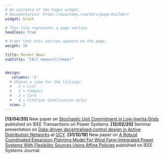 ```yaml
---
# An instance of the Pages widget.
# Documentation: https://wowchemy.com/docs/page-builder/
widget: blank

# This file represents a page section.
headless: true

# Order that this section appears on the page.
weight: 20

title: Recent News
subtitle: "[All news>>](/news)"


design:
   columns: '1'
  # Choose a view for the listings:
  #   1 = List
  #   2 = Compact
  #   3 = Card
  #   4 = Citation (publication only)
  view: 2
---
```

**[13/04/20]** New paper on [Stochastic Unit Commitment in Low-Inertia Grids](/publication/2020jpaturet/) published on IEEE Transactions on Power Systems.
**[12/02/20]** Seminar presentation on [Data-driven decentralised control design in Active Distribution Networks](/talk/2020-feb-ucy/) at [UCY](http://ucy.ac.cy).
**[31/12/19]** New paper on [ A Robust Coordinated Expansion Planning Model For Wind Farm-Integrated Power Systems With Flexibility Sources Using Affine Policies](/publication/2020jdehghan/) published on IEEE Systems Journal.

